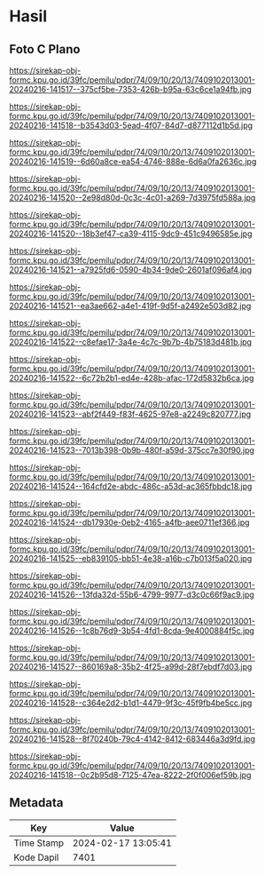# Hasil

## Foto C Plano

https://sirekap-obj-formc.kpu.go.id/39fc/pemilu/pdpr/74/09/10/20/13/7409102013001-20240216-141517--375cf5be-7353-426b-b95a-63c6ce1a94fb.jpg

https://sirekap-obj-formc.kpu.go.id/39fc/pemilu/pdpr/74/09/10/20/13/7409102013001-20240216-141518--b3543d03-5ead-4f07-84d7-d877112d1b5d.jpg

https://sirekap-obj-formc.kpu.go.id/39fc/pemilu/pdpr/74/09/10/20/13/7409102013001-20240216-141519--6d60a8ce-ea54-4746-888e-6d6a0fa2636c.jpg

https://sirekap-obj-formc.kpu.go.id/39fc/pemilu/pdpr/74/09/10/20/13/7409102013001-20240216-141520--2e98d80d-0c3c-4c01-a269-7d3975fd588a.jpg

https://sirekap-obj-formc.kpu.go.id/39fc/pemilu/pdpr/74/09/10/20/13/7409102013001-20240216-141520--18b3ef47-ca39-4115-9dc9-451c9496585e.jpg

https://sirekap-obj-formc.kpu.go.id/39fc/pemilu/pdpr/74/09/10/20/13/7409102013001-20240216-141521--a7925fd6-0590-4b34-9de0-2601af096af4.jpg

https://sirekap-obj-formc.kpu.go.id/39fc/pemilu/pdpr/74/09/10/20/13/7409102013001-20240216-141521--ea3ae662-a4e1-419f-9d5f-a2492e503d82.jpg

https://sirekap-obj-formc.kpu.go.id/39fc/pemilu/pdpr/74/09/10/20/13/7409102013001-20240216-141522--c8efae17-3a4e-4c7c-9b7b-4b75183d481b.jpg

https://sirekap-obj-formc.kpu.go.id/39fc/pemilu/pdpr/74/09/10/20/13/7409102013001-20240216-141522--6c72b2b1-ed4e-428b-afac-172d5832b6ca.jpg

https://sirekap-obj-formc.kpu.go.id/39fc/pemilu/pdpr/74/09/10/20/13/7409102013001-20240216-141523--abf2f449-f83f-4625-97e8-a2249c820777.jpg

https://sirekap-obj-formc.kpu.go.id/39fc/pemilu/pdpr/74/09/10/20/13/7409102013001-20240216-141523--7013b398-0b9b-480f-a59d-375cc7e30f90.jpg

https://sirekap-obj-formc.kpu.go.id/39fc/pemilu/pdpr/74/09/10/20/13/7409102013001-20240216-141524--164cfd2e-abdc-486c-a53d-ac365fbbdc18.jpg

https://sirekap-obj-formc.kpu.go.id/39fc/pemilu/pdpr/74/09/10/20/13/7409102013001-20240216-141524--db17930e-0eb2-4165-a4fb-aee0711ef366.jpg

https://sirekap-obj-formc.kpu.go.id/39fc/pemilu/pdpr/74/09/10/20/13/7409102013001-20240216-141525--eb839105-bb51-4e38-a16b-c7b013f5a020.jpg

https://sirekap-obj-formc.kpu.go.id/39fc/pemilu/pdpr/74/09/10/20/13/7409102013001-20240216-141526--13fda32d-55b6-4799-9977-d3c0c66f9ac9.jpg

https://sirekap-obj-formc.kpu.go.id/39fc/pemilu/pdpr/74/09/10/20/13/7409102013001-20240216-141526--1c8b76d9-3b54-4fd1-8cda-9e4000884f5c.jpg

https://sirekap-obj-formc.kpu.go.id/39fc/pemilu/pdpr/74/09/10/20/13/7409102013001-20240216-141527--860169a8-35b2-4f25-a99d-28f7ebdf7d03.jpg

https://sirekap-obj-formc.kpu.go.id/39fc/pemilu/pdpr/74/09/10/20/13/7409102013001-20240216-141528--c364e2d2-b1d1-4479-9f3c-45f9fb4be5cc.jpg

https://sirekap-obj-formc.kpu.go.id/39fc/pemilu/pdpr/74/09/10/20/13/7409102013001-20240216-141528--8f70240b-79c4-4142-8412-683446a3d9fd.jpg

https://sirekap-obj-formc.kpu.go.id/39fc/pemilu/pdpr/74/09/10/20/13/7409102013001-20240216-141518--0c2b95d8-7125-47ea-8222-2f0f006ef59b.jpg


## Metadata

| Key        | Value               |
| ---------- | ------------------- |
| Time Stamp | 2024-02-17 13:05:41 |
| Kode Dapil | 7401                |



